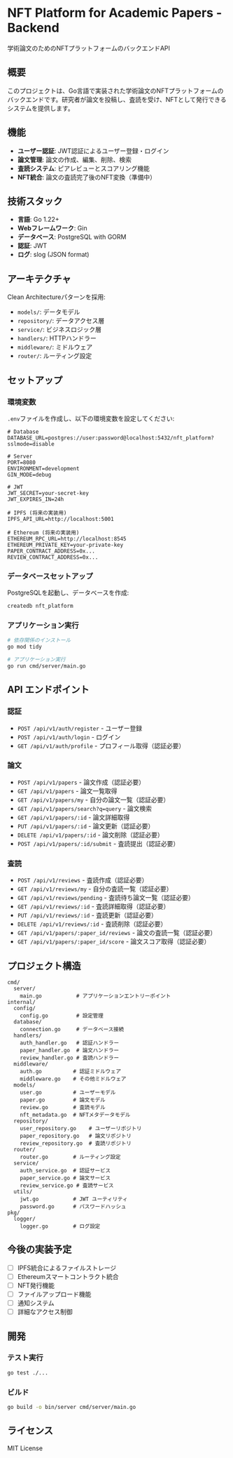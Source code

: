 # NFT Platform for Academic Papers - Backend

学術論文のためのNFTプラットフォームのバックエンドAPI

## 概要

このプロジェクトは、Go言語で実装された学術論文のNFTプラットフォームのバックエンドです。研究者が論文を投稿し、査読を受け、NFTとして発行できるシステムを提供します。

## 機能

- **ユーザー認証**: JWT認証によるユーザー登録・ログイン
- **論文管理**: 論文の作成、編集、削除、検索
- **査読システム**: ピアレビューとスコアリング機能
- **NFT統合**: 論文の査読完了後のNFT変換（準備中）

## 技術スタック

- **言語**: Go 1.22+
- **Webフレームワーク**: Gin
- **データベース**: PostgreSQL with GORM
- **認証**: JWT
- **ログ**: slog (JSON format)

## アーキテクチャ

Clean Architectureパターンを採用:
- `models/`: データモデル
- `repository/`: データアクセス層
- `service/`: ビジネスロジック層
- `handlers/`: HTTPハンドラー
- `middleware/`: ミドルウェア
- `router/`: ルーティング設定

## セットアップ

### 環境変数

`.env`ファイルを作成し、以下の環境変数を設定してください:

```env
# Database
DATABASE_URL=postgres://user:password@localhost:5432/nft_platform?sslmode=disable

# Server
PORT=8080
ENVIRONMENT=development
GIN_MODE=debug

# JWT
JWT_SECRET=your-secret-key
JWT_EXPIRES_IN=24h

# IPFS (将来の実装用)
IPFS_API_URL=http://localhost:5001

# Ethereum (将来の実装用)
ETHEREUM_RPC_URL=http://localhost:8545
ETHEREUM_PRIVATE_KEY=your-private-key
PAPER_CONTRACT_ADDRESS=0x...
REVIEW_CONTRACT_ADDRESS=0x...
```

### データベースセットアップ

PostgreSQLを起動し、データベースを作成:

```bash
createdb nft_platform
```

### アプリケーション実行

```bash
# 依存関係のインストール
go mod tidy

# アプリケーション実行
go run cmd/server/main.go
```

## API エンドポイント

### 認証

- `POST /api/v1/auth/register` - ユーザー登録
- `POST /api/v1/auth/login` - ログイン
- `GET /api/v1/auth/profile` - プロフィール取得（認証必要）

### 論文

- `POST /api/v1/papers` - 論文作成（認証必要）
- `GET /api/v1/papers` - 論文一覧取得
- `GET /api/v1/papers/my` - 自分の論文一覧（認証必要）
- `GET /api/v1/papers/search?q=query` - 論文検索
- `GET /api/v1/papers/:id` - 論文詳細取得
- `PUT /api/v1/papers/:id` - 論文更新（認証必要）
- `DELETE /api/v1/papers/:id` - 論文削除（認証必要）
- `POST /api/v1/papers/:id/submit` - 査読提出（認証必要）

### 査読

- `POST /api/v1/reviews` - 査読作成（認証必要）
- `GET /api/v1/reviews/my` - 自分の査読一覧（認証必要）
- `GET /api/v1/reviews/pending` - 査読待ち論文一覧（認証必要）
- `GET /api/v1/reviews/:id` - 査読詳細取得（認証必要）
- `PUT /api/v1/reviews/:id` - 査読更新（認証必要）
- `DELETE /api/v1/reviews/:id` - 査読削除（認証必要）
- `GET /api/v1/papers/:paper_id/reviews` - 論文の査読一覧（認証必要）
- `GET /api/v1/papers/:paper_id/score` - 論文スコア取得（認証必要）

## プロジェクト構造

```
cmd/
  server/
    main.go           # アプリケーションエントリーポイント
internal/
  config/
    config.go         # 設定管理
  database/
    connection.go     # データベース接続
  handlers/
    auth_handler.go   # 認証ハンドラー
    paper_handler.go  # 論文ハンドラー
    review_handler.go # 査読ハンドラー
  middleware/
    auth.go          # 認証ミドルウェア
    middleware.go    # その他ミドルウェア
  models/
    user.go          # ユーザーモデル
    paper.go         # 論文モデル
    review.go        # 査読モデル
    nft_metadata.go  # NFTメタデータモデル
  repository/
    user_repository.go    # ユーザーリポジトリ
    paper_repository.go   # 論文リポジトリ
    review_repository.go  # 査読リポジトリ
  router/
    router.go        # ルーティング設定
  service/
    auth_service.go  # 認証サービス
    paper_service.go # 論文サービス
    review_service.go # 査読サービス
  utils/
    jwt.go           # JWT ユーティリティ
    password.go      # パスワードハッシュ
pkg/
  logger/
    logger.go        # ログ設定
```

## 今後の実装予定

- [ ] IPFS統合によるファイルストレージ
- [ ] Ethereumスマートコントラクト統合
- [ ] NFT発行機能
- [ ] ファイルアップロード機能
- [ ] 通知システム
- [ ] 詳細なアクセス制御

## 開発

### テスト実行

```bash
go test ./...
```

### ビルド

```bash
go build -o bin/server cmd/server/main.go
```

## ライセンス

MIT License